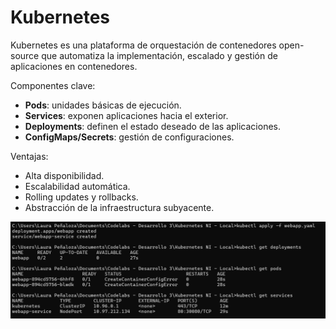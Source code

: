 # Kubernetes

Kubernetes es una plataforma de orquestación de contenedores open-source que automatiza la implementación, escalado y gestión de aplicaciones en contenedores.

Componentes clave:

- **Pods**: unidades básicas de ejecución.
- **Services**: exponen aplicaciones hacia el exterior.
- **Deployments**: definen el estado deseado de las aplicaciones.
- **ConfigMaps/Secrets**: gestión de configuraciones.

Ventajas:

- Alta disponibilidad.
- Escalabilidad automática.
- Rolling updates y rollbacks.
- Abstracción de la infraestructura subyacente.


![img_1.png](img_1.png)